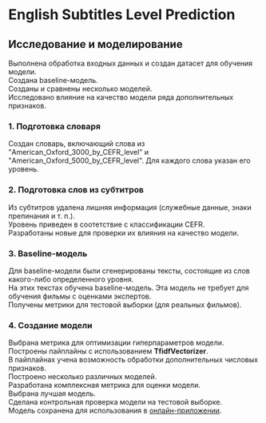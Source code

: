# English Subtitles Level Prediction
## Исследование и моделирование

Выполнена обработка входных данных и создан датасет для обучения модели.  
Создана baseline-модель.  
Созданы и сравнены несколько моделей.  
Исследовано влияние на качество модели ряда дополнительных признаков.  

### 1. Подготовка словаря  
Создан словарь, включающий слова из "American_Oxford_3000_by_CEFR_level" и "American_Oxford_5000_by_CEFR_level". Для каждого слова указан его уровень.

### 2. Подготовка слов из субтитров  
Из субтитров удалена лишняя информация (служебные данные, знаки препинания и т. п.).  
Уровень приведен в соотетствие с классификации CEFR.  
Разработаны новые для проверки их влияния на качество модели.  

### 3. Baseline-модель  
Для baseline-модели были сгенерированы тексты, состоящие из слов какого-либо определенного уровня.  
На этих текстах обучена baseline-модель. Эта модель не требует для обучения фильмы с оценками экспертов.  
Получены метрики для тестовой выборки (для реальных фильмов).  

### 4. Создание модели  
Выбрана метрика для оптимизации гиперпараметров модели.  
Построены пайплайны с использованием **TfidfVectorizer**.  
В пайплайнах учена возможность обработки дополнительных числовых признаков.  
Построено несколько различных моделей.  
Разработана комплексная метрика для оценки модели.  
Выбрана лучшая модель.  
Сделана контрольная проверка модели на тестовой выборке.  
Модель сохранена для использования в [онлайн-приложении](https://english-subtitles-level.streamlit.app/).  

